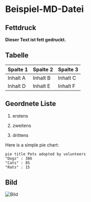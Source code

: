 # Beispiel-MD-Datei

## Fettdruck

**Dieser Text ist fett gedruckt.**

## Tabelle

| Spalte 1 | Spalte 2 | Spalte 3 |
|----------|----------|----------|
| Inhalt A | Inhalt B | Inhalt C |
| Inhalt D | Inhalt E | Inhalt F |


## Geordnete Liste

1. erstens

2. zweitens

3. drittens

Here is a simple pie chart:

```mermaid
pie title Pets adopted by volunteers
"Dogs" : 386
"Cats" : 85
"Rats" : 15

```

## Bild

![Bild](https://codecaptured.com/blog/images/Markdown-Logo.png)





